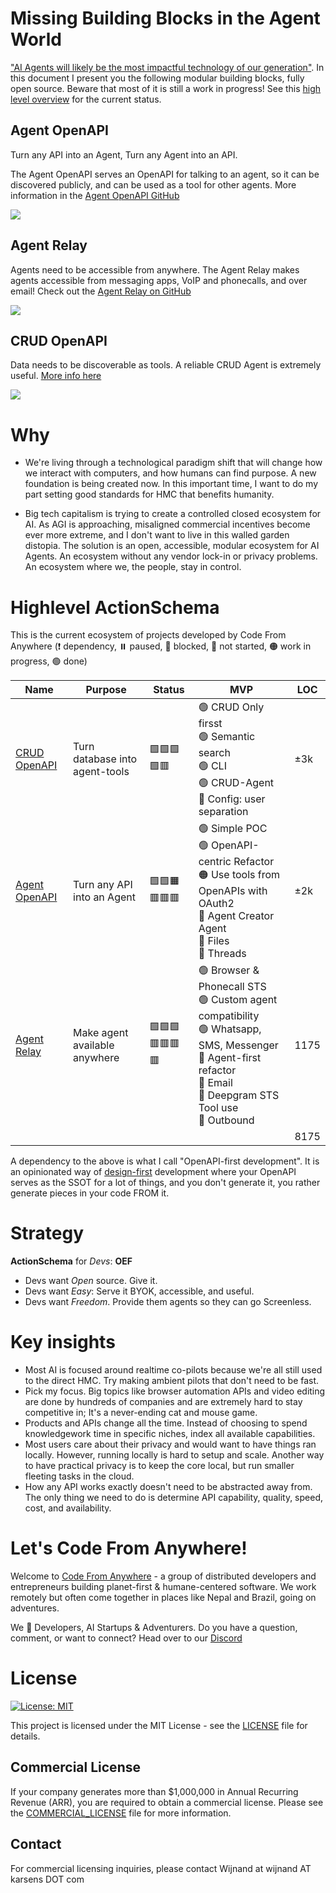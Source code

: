 # Missing Building Blocks in the Agent World

["AI Agents will likely be the most impactful technology of our generation"](https://transitivebullsh.it/ai-agents). In this document I present you the following modular building blocks, fully open source. Beware that most of it is still a work in progress! See this [high level overview](#highlevel-actionschema) for the current status.

## Agent OpenAPI

Turn any API into an Agent, Turn any Agent into an API.

The Agent OpenAPI serves an OpenAPI for talking to an agent, so it can be discovered publicly, and can be used as a tool for other agents. More information in the [Agent OpenAPI GitHub](https://github.com/CodeFromAnywhere/agent-openapi)

![](agent-openapi.drawio.png)

## Agent Relay

Agents need to be accessible from anywhere. The Agent Relay makes agents accessible from messaging apps, VoIP and phonecalls, and over email! Check out the [Agent Relay on GitHub](https://github.com/CodeFromAnywhere/agent-relay)

![](agent-relay.drawio.png)

## CRUD OpenAPI

Data needs to be discoverable as tools. A reliable CRUD Agent is extremely useful. [More info here](https://github.com/CodeFromAnywhere/crud-openapi)

![](crud-agent.drawio.png)

# Why

- We're living through a technological paradigm shift that will change how we interact with computers, and how humans can find purpose. A new foundation is being created now. In this important time, I want to do my part setting good standards for HMC that benefits humanity.
- Big tech capitalism is trying to create a controlled closed ecosystem for AI. As AGI is approaching, misaligned commercial incentives become ever more extreme, and I don't want to live in this walled garden distopia. The solution is an open, accessible, modular ecosystem for AI Agents. An ecosystem without any vendor lock-in or privacy problems. An ecosystem where we, the people, stay in control.

  <!-- - The cost of knowledge work is trending to zero. I might as well put it at zero right now, so I can find my true value elsewhere. Open value creation seems fundamentally better, which is why this project is fully open source. -->
  <!-- - Functionally, I don't like most big AI Frameworks like LangChain because they are boilerplate-heavy, ill-tested, buggy, and founded on "hasty abstractions". OpenAPI is a long-standing standard that is not so well adopted yet in the AI world, and this has to change, as it's perfect for the use-case of tools for agents! -->

# Highlevel ActionSchema

This is the current ecosystem of projects developed by Code From Anywhere (❗️ dependency, ⏸️ paused, 🚫 blocked, 🔴 not started, 🟠 work in progress, 🟢 done)

| Name                                                           | Purpose                        | Status         | MVP                                                                                                                                                                          | LOC  |
| -------------------------------------------------------------- | ------------------------------ | -------------- | ---------------------------------------------------------------------------------------------------------------------------------------------------------------------------- | ---- |
| [CRUD OpenAPI](https://data.actionschema.com)                  | Turn database into agent-tools | 🟩🟩🟩🟩🟥     | 🟢 CRUD Only firsst<br>🟢 Semantic search<br>🟢 CLI<br>🟢 CRUD-Agent <br>🔴 Config: user separation<br>                                                                      | ±3k  |
| [Agent OpenAPI](https://agent.actionschema.com)                | Turn any API into an Agent     | 🟩🟩🟧🟥🟥🟥   | 🟢 Simple POC<br>🟢 OpenAPI-centric Refactor<br>🟠 Use tools from OpenAPIs with OAuth2<br>🔴 Agent Creator Agent<br>🔴 Files<br>🔴 Threads                                   | ±2k  |
| [Agent Relay](https://github.com/CodeFromAnywhere/agent-relay) | Make agent available anywhere  | 🟩🟩🟩🟥🟥🟥🟥 | 🟢 Browser & Phonecall STS<br>🟢 Custom agent compatibility<br>🟢 Whatsapp, SMS, Messenger<br>🔴 Agent-first refactor<br>🔴 Email<br>🔴 Deepgram STS Tool use<br>🔴 Outbound | 1175 |
|                                                                |                                |                |                                                                                                                                                                              | 8175 |

A dependency to the above is what I call "OpenAPI-first development". It is an opinionated way of [design-first](https://swagger.io/blog/code-first-vs-design-first-api/) development where your OpenAPI serves as the SSOT for a lot of things, and you don't generate it, you rather generate pieces in your code FROM it.

# Strategy

**ActionSchema** for _Devs_: **OEF**

- Devs want _Open_ source. Give it.
- Devs want _Easy_: Serve it BYOK, accessible, and useful.
- Devs want _Freedom_. Provide them agents so they can go Screenless.

# Key insights

- Most AI is focused around realtime co-pilots because we're all still used to the direct HMC. Try making ambient pilots that don't need to be fast.
- Pick my focus. Big topics like browser automation APIs and video editing are done by hundreds of companies and are extremely hard to stay competitive in; It's a never-ending cat and mouse game.
- Products and APIs change all the time. Instead of choosing to spend knowledgework time in specific niches, index all available capabilities.
- Most users care about their privacy and would want to have things ran locally. However, running locally is hard to setup and scale. Another way to have practical privacy is to keep the core local, but run smaller fleeting tasks in the cloud.
- How any API works exactly doesn't need to be abstracted away from. The only thing we need to do is determine API capability, quality, speed, cost, and availability.

# Let's Code From Anywhere!

Welcome to [Code From Anywhere](https://codefromanywhere.com/) - a group of distributed developers and entrepreneurs building planet-first & humane-centered software. We work remotely but often come together in places like Nepal and Brazil, going on adventures.

We 🤍 Developers, AI Startups & Adventurers. Do you have a question, comment, or want to connect? Head over to our [Discord](https://discord.gg/56yJzjJjHu)

# License

[![License: MIT](https://img.shields.io/badge/License-MIT-yellow.svg)](LICENSE)

This project is licensed under the MIT License - see the [LICENSE](LICENSE.md) file for details.

## Commercial License

If your company generates more than $1,000,000 in Annual Recurring Revenue (ARR), you are required to obtain a commercial license. Please see the [COMMERCIAL_LICENSE](COMMERCIAL_LICENSE.md) file for more information.

## Contact

For commercial licensing inquiries, please contact Wijnand at wijnand AT karsens DOT com
